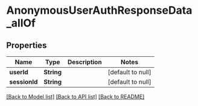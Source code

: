 # AnonymousUserAuthResponseData_allOf
## Properties

| Name | Type | Description | Notes |
|------------ | ------------- | ------------- | -------------|
| **userId** | **String** |  | [default to null] |
| **sessionId** | **String** |  | [default to null] |

[[Back to Model list]](../README.md#documentation-for-models) [[Back to API list]](../README.md#documentation-for-api-endpoints) [[Back to README]](../README.md)

